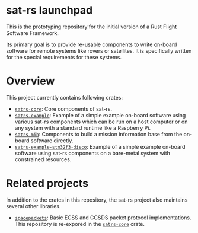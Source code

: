 sat-rs launchpad
=========

This is the prototyping repository for the initial version of a
Rust Flight Software Framework.

Its primary goal is to provide re-usable components to write on-board software for remote
systems like rovers or satellites. It is specifically written for the special requirements
for these systems.

# Overview

This project currently contains following crates:

* [`satrs-core`](https://egit.irs.uni-stuttgart.de/rust/satrs-launchpad/src/branch/main/satrs-core):
   Core components of sat-rs.
* [`satrs-example`](https://egit.irs.uni-stuttgart.de/rust/satrs-launchpad/src/branch/main/satrs-example):
   Example of a simple example on-board software using various sat-rs components which can be run
   on a host computer or on any system with a standard runtime like a Raspberry Pi.
* [`satrs-mib`](https://egit.irs.uni-stuttgart.de/rust/satrs-launchpad/src/branch/main/satrs-mib):
   Components to build a mission information base from the on-board software directly.
* [`satrs-example-stm32f3-disco`](https://egit.irs.uni-stuttgart.de/rust/satrs-example-stm32f3-disco):
   Example of a simple example on-board software using sat-rs components on a bare-metal system
   with constrained resources.

# Related projects
 
 In addition to the crates in this repository, the sat-rs project also maintains several
 other libraries.

 * [`spacepackets`](https://egit.irs.uni-stuttgart.de/rust/spacepackets): Basic ECSS and CCSDS
   packet protocol implementations. This repository is re-expored in the
   [`satrs-core`](https://egit.irs.uni-stuttgart.de/rust/satrs-launchpad/src/branch/main/satrs-core)
   crate.
